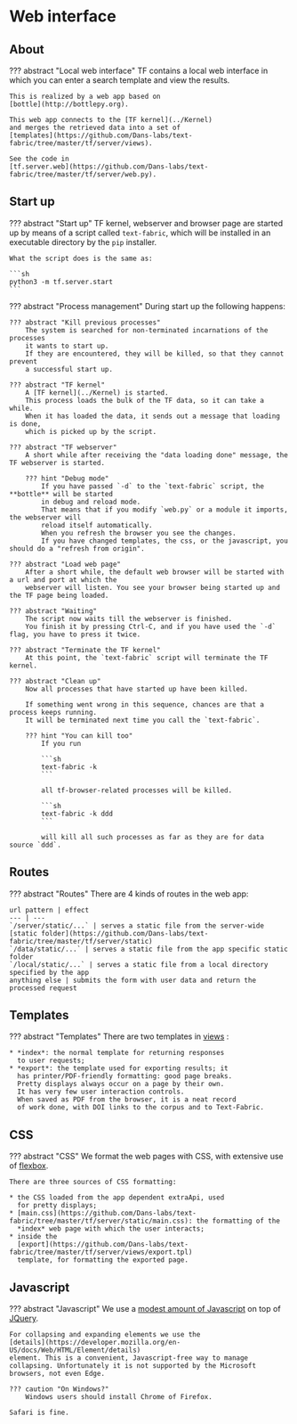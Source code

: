 # Web interface

## About

??? abstract "Local web interface"
    TF contains a local web interface
    in which you can enter a search template and view the results.

    This is realized by a web app based on 
    [bottle](http://bottlepy.org).

    This web app connects to the [TF kernel](../Kernel)
    and merges the retrieved data into a set of 
    [templates](https://github.com/Dans-labs/text-fabric/tree/master/tf/server/views).

    See the code in
    [tf.server.web](https://github.com/Dans-labs/text-fabric/tree/master/tf/server/web.py).

## Start up

??? abstract "Start up"
    TF kernel, webserver and browser page are started
    up by means of a script called `text-fabric`, which will be installed in an executable
    directory by the `pip` installer.
    
    What the script does is the same as:
    
    ```sh
    python3 -m tf.server.start
    ```
    
??? abstract "Process management"
    During start up the following happens:
    
    ??? abstract "Kill previous processes"
        The system is searched for non-terminated incarnations of the processes
        it wants to start up.
        If they are encountered, they will be killed, so that they cannot prevent
        a successful start up.
    
    ??? abstract "TF kernel"
        A [TF kernel](../Kernel) is started.
        This process loads the bulk of the TF data, so it can take a while.
        When it has loaded the data, it sends out a message that loading is done,
        which is picked up by the script.

    ??? abstract "TF webserver"
        A short while after receiving the "data loading done" message, the TF webserver is started.
        
        ??? hint "Debug mode"
            If you have passed `-d` to the `text-fabric` script, the **bottle** will be started
            in debug and reload mode.
            That means that if you modify `web.py` or a module it imports, the webserver will
            reload itself automatically.
            When you refresh the browser you see the changes.
            If you have changed templates, the css, or the javascript, you should do a "refresh from origin".

    ??? abstract "Load web page"
        After a short while, the default web browser will be started with a url and port at which the
        webserver will listen. You see your browser being started up and the TF page being loaded.

    ??? abstract "Waiting"
        The script now waits till the webserver is finished.
        You finish it by pressing Ctrl-C, and if you have used the `-d` flag, you have to press it twice.

    ??? abstract "Terminate the TF kernel"
        At this point, the `text-fabric` script will terminate the TF kernel.

    ??? abstract "Clean up"
        Now all processes that have started up have been killed.
        
        If something went wrong in this sequence, chances are that a process keeps running.
        It will be terminated next time you call the `text-fabric`.
        
        ??? hint "You can kill too"
            If you run
            
            ```sh
            text-fabric -k
            ``` 
            
            all tf-browser-related processes will be killed.

            ```sh
            text-fabric -k ddd
            ```

            will kill all such processes as far as they are for data source `ddd`.

## Routes

??? abstract "Routes"
    There are 4 kinds of routes in the web app:

    url pattern | effect
    --- | ---
    `/server/static/...` | serves a static file from the server-wide [static folder](https://github.com/Dans-labs/text-fabric/tree/master/tf/server/static)
    `/data/static/...` | serves a static file from the app specific static folder
    `/local/static/...` | serves a static file from a local directory specified by the app
    anything else | submits the form with user data and return the processed request

## Templates

??? abstract "Templates"
    There are two templates in
    [views](https://github.com/Dans-labs/text-fabric/tree/master/tf/server/views)
    :

    * *index*: the normal template for returning responses
      to user requests;
    * *export*: the template used for exporting results; it
      has printer/PDF-friendly formatting: good page breaks.
      Pretty displays always occur on a page by their own.
      It has very few user interaction controls.
      When saved as PDF from the browser, it is a neat record
      of work done, with DOI links to the corpus and to Text-Fabric.

## CSS

??? abstract "CSS"
    We format the web pages with CSS, with extensive use
    of
    [flexbox](https://css-tricks.com/snippets/css/a-guide-to-flexbox).

    There are three sources of CSS formatting:

    * the CSS loaded from the app dependent extraApi, used
      for pretty displays;
    * [main.css](https://github.com/Dans-labs/text-fabric/tree/master/tf/server/static/main.css): the formatting of the 
      *index* web page with which the user interacts;
    * inside the
      [export](https://github.com/Dans-labs/text-fabric/tree/master/tf/server/views/export.tpl)
      template, for formatting the exported page.

## Javascript

??? abstract "Javascript"
    We use a
    [modest amount of Javascript](https://github.com/Dans-labs/text-fabric/tree/master/tf/server/static/tf.js)
    on top of 
    [JQuery](https://api.jquery.com).

    For collapsing and expanding elements we use the
    [details](https://developer.mozilla.org/en-US/docs/Web/HTML/Element/details)
    element. This is a convenient, Javascript-free way to manage
    collapsing. Unfortunately it is not supported by the Microsoft
    browsers, not even Edge.

    ??? caution "On Windows?"
        Windows users should install Chrome of Firefox.

    Safari is fine.
